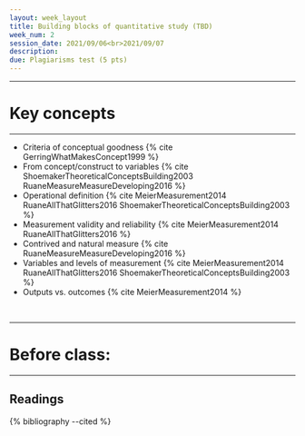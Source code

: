 ```yaml
---
layout: week_layout
title: Building blocks of quantitative study (TBD)
week_num: 2
session_date: 2021/09/06<br>2021/09/07
description:
due: Plagiarisms test (5 pts)
---
```


---
# Key concepts
---

- Criteria of conceptual goodness {% cite GerringWhatMakesConcept1999 %}
- From concept/construct to variables {% cite ShoemakerTheoreticalConceptsBuilding2003 RuaneMeasureMeasureDeveloping2016 %}
- Operational definition {% cite MeierMeasurement2014 RuaneAllThatGlitters2016 ShoemakerTheoreticalConceptsBuilding2003 %}
- Measurement validity and reliability {% cite MeierMeasurement2014 RuaneAllThatGlitters2016 %}
- Contrived and natural measure {% cite RuaneMeasureMeasureDeveloping2016 %}
- Variables and levels of measurement {% cite MeierMeasurement2014 RuaneAllThatGlitters2016 ShoemakerTheoreticalConceptsBuilding2003 %}
- Outputs vs. outcomes {% cite MeierMeasurement2014 %}

<br>

---
# Before class:
---

## Readings

{% bibliography --cited %}


<!-- 

## Concepts in empirical social science studies

- {% reference GerringWhatMakesConcept1999 %}
- {% reference ShoemakerTheoreticalConceptsBuilding2003 %}

## Develop valid instruments

- MBB Chapter 2: Measurement
- {% reference RuaneMeasureMeasureDeveloping2016 %}
- {% reference RuaneAllThatGlitters2016 %}
 -->